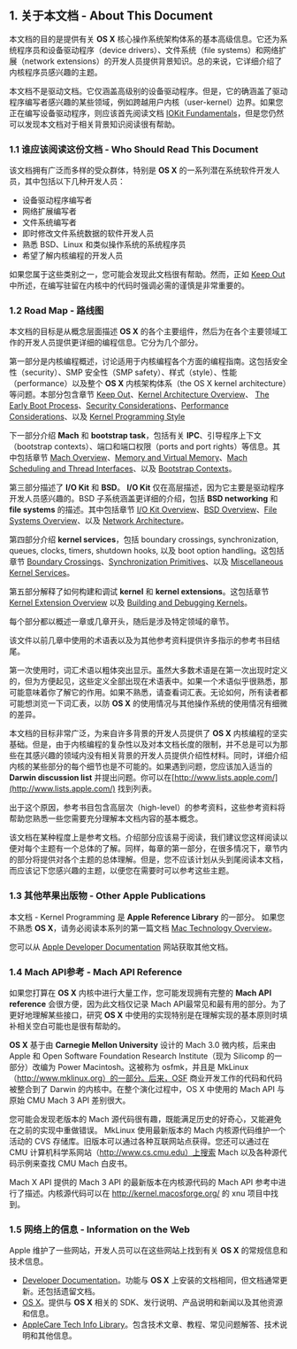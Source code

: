 ## 1. 关于本文档 - About This Document

本文档的目的是提供有关 **OS X** 核心操作系统架构体系的基本高级信息。它还为系统程序员和设备驱动程序（device drivers）、文件系统（file systems）和网络扩展（network extensions）的开发人员提供背景知识。总的来说，它详细介绍了内核程序员感兴趣的主题。

本文档不是驱动文档。它仅涵盖高级别的设备驱动程序。但是，它的确涵盖了驱动程序编写者感兴趣的某些领域，例如跨越用户内核（user-kernel）边界。如果您正在编写设备驱动程序，则应该首先阅读文档 [IOKit Fundamentals](https://developer.apple.com/library/content/documentation/DeviceDrivers/Conceptual/IOKitFundamentals/Introduction/Introduction.html#//apple_ref/doc/uid/TP0000011)，但是您仍然可以发现本文档对于相关背景知识阅读很有帮助。


### 1.1 谁应该阅读这份文档 - Who Should Read This Document
该文档拥有广泛而多样的受众群体，特别是 **OS X** 的一系列潜在系统软件开发人员，其中包括以下几种开发人员：

* 设备驱动程序编写者
* 网络扩展编写者
* 文件系统编写者
* 即时修改文件系统数据的软件开发人员
* 熟悉 BSD、Linux 和类似操作系统的系统程序员
* 希望了解内核编程的开发人员

如果您属于这些类别之一，您可能会发现此文档很有帮助。然而，正如 [Keep Out](https://developer.apple.com/library/content/documentation/Darwin/Conceptual/KernelProgramming/keepout/keepout.html#//apple_ref/doc/uid/TP30000905-CH205-BEHJDFCA) 中所述，在编写驻留在内核中的代码时强调必需的谨慎是非常重要的。

### 1.2 Road Map - 路线图

本文档的目标是从概念层面描述 **OS X** 的各个主要组件，然后为在各个主要领域工作的开发人员提供更详细的编程信息。它分为几个部分。

第一部分是内核编程概述，讨论适用于内核编程各个方面的编程指南。这包括安全性（security）、SMP 安全性（SMP safety）、样式（style）、性能（performance）以及整个 **OS X** 内核架构体系（the OS X kernel architecture）等问题。本部分包含章节 [Keep Out](https://developer.apple.com/library/content/documentation/Darwin/Conceptual/KernelProgramming/keepout/keepout.html#//apple_ref/doc/uid/TP30000905-CH205-BEHJDFCA)、[Kernel Architecture Overview](https://developer.apple.com/library/content/documentation/Darwin/Conceptual/KernelProgramming/Architecture/Architecture.html#//apple_ref/doc/uid/TP30000905-CH1g-CACDAEDC)、 [The Early Boot Process](https://developer.apple.com/library/content/documentation/Darwin/Conceptual/KernelProgramming/booting/booting.html#//apple_ref/doc/uid/TP30000905-SW2-BAJJBJEG)、[Security Considerations](https://developer.apple.com/library/content/documentation/Darwin/Conceptual/KernelProgramming/security/security.html#//apple_ref/doc/uid/TP30000905-CH206-BEHJDFCA)、[Performance Considerations](https://developer.apple.com/library/content/documentation/Darwin/Conceptual/KernelProgramming/performance/performance.html#//apple_ref/doc/uid/TP30000905-CH207-BEHJDFCA)、以及 [Kernel Programming Style](https://developer.apple.com/library/content/documentation/Darwin/Conceptual/KernelProgramming/style/style.html#//apple_ref/doc/uid/TP30000905-CH208-BEHJDFCA)

下一部分介绍 **Mach** 和 **bootstrap task**，包括有关 **IPC**、引导程序上下文（bootstrap contexts）、端口和端口权限（ports and port rights）等信息。其中包括章节 [Mach Overview](https://developer.apple.com/library/content/documentation/Darwin/Conceptual/KernelProgramming/Mach/Mach.html#//apple_ref/doc/uid/TP30000905-CH209-TPXREF101)、[Memory and Virtual Memory](https://developer.apple.com/library/content/documentation/Darwin/Conceptual/KernelProgramming/vm/vm.html#//apple_ref/doc/uid/TP30000905-CH210-BEHJDFCA)、[Mach Scheduling and Thread Interfaces](https://developer.apple.com/library/content/documentation/Darwin/Conceptual/KernelProgramming/scheduler/scheduler.html#//apple_ref/doc/uid/TP30000905-CH211-BEHJDFCA)、以及 [Bootstrap Contexts](https://developer.apple.com/library/content/documentation/Darwin/Conceptual/KernelProgramming/contexts/contexts.html#//apple_ref/doc/uid/TP30000905-CH212-BEHJDFCA)。

第三部分描述了 **I/O Kit** 和 **BSD**。 **I/O Kit** 仅在高层描述，因为它主要是驱动程序开发人员感兴趣的。BSD 子系统涵盖更详细的介绍，包括 **BSD networking** 和 **file systems** 的描述。其中包括章节 [I/O Kit Overview](https://developer.apple.com/library/content/documentation/Darwin/Conceptual/KernelProgramming/IOKit/IOKit.html#//apple_ref/doc/uid/TP30000905-CH213-BEHJDFCA)、[BSD Overview](https://developer.apple.com/library/content/documentation/Darwin/Conceptual/KernelProgramming/BSD/BSD.html#//apple_ref/doc/uid/TP30000905-CH214-TPXREF101)、[File Systems Overview](https://developer.apple.com/library/content/documentation/Darwin/Conceptual/KernelProgramming/Filesystem/Filesystem.html#//apple_ref/doc/uid/TP30000905-CH215-BABEEHFF)、以及 [Network Architecture](https://developer.apple.com/library/content/documentation/Darwin/Conceptual/KernelProgramming/Networking/Networking.html#//apple_ref/doc/uid/TP30000905-CH216-BABHCHFC)。

第四部分介绍 **kernel services**，包括 boundary crossings, synchronization, queues, clocks, timers, shutdown hooks, 以及 boot option handling。这包括章节 [Boundary Crossings](https://developer.apple.com/library/content/documentation/Darwin/Conceptual/KernelProgramming/boundaries/boundaries.html#//apple_ref/doc/uid/TP30000905-CH217-BEHJDFCA)、[Synchronization Primitives](https://developer.apple.com/library/content/documentation/Darwin/Conceptual/KernelProgramming/synchronization/synchronization.html#//apple_ref/doc/uid/TP30000905-CH218-BEHJDFCA)、以及 [Miscellaneous Kernel Services](https://developer.apple.com/library/content/documentation/Darwin/Conceptual/KernelProgramming/services/services.html#//apple_ref/doc/uid/TP30000905-CH219-BEHJDFCA)。

第五部分解释了如何构建和调试 **kernel** 和 **kernel extensions**。这包括章节 [Kernel Extension Overview](https://developer.apple.com/library/content/documentation/Darwin/Conceptual/KernelProgramming/Extend/Extend.html#//apple_ref/doc/uid/TP30000905-CH220-BEBDGFHI) 以及 [Building and Debugging Kernels](https://developer.apple.com/library/content/documentation/Darwin/Conceptual/KernelProgramming/build/build.html#//apple_ref/doc/uid/TP30000905-CH221-BEHJDFCA)。

每个部分都以概述一章或几章开头，随后是涉及特定领域的章节。

该文件以前几章中使用的术语表以及为其他参考资料提供许多指示的参考书目结尾。

第一次使用时，词汇术语以粗体突出显示。虽然大多数术语是在第一次出现时定义的，但为方便起见，这些定义全部出现在术语表中。如果一个术语似乎很熟悉，那可能意味着你了解它的作用。如果不熟悉，请查看词汇表。无论如何，所有读者都可能想浏览一下词汇表，以防 **OS X** 的使用情况与其他操作系统的使用情况有细微的差异。

本文档的目标非常广泛，为来自许多背景的开发人员提供了 **OS X** 内核编程的坚实基础。但是，由于内核编程的复杂性以及对本文档长度的限制，并不总是可以为那些在其感兴趣的领域内没有相关背景的开发人员提供介绍性材料。同时，详细介绍内核的某些部分的每个细节也是不可能的。如果遇到问题，您应该加入适当的 **Darwin discussion list** 并提出问题。你可以在[http://www.lists.apple.com/](http://www.lists.apple.com/) 找到列表。

出于这个原因，参考书目包含高层次（high-level）的参考资料，这些参考资料将帮助您熟悉一些您需要充分理解本文档内容的基本概念。

该文档在某种程度上是参考文档。介绍部分应该易于阅读，我们建议您这样阅读以便对每个主题有一个总体的了解。同样，每章的第一部分，在很多情况下，章节内的部分将提供对各个主题的总体理解。但是，您不应该计划从头到尾阅读本文档，而应该记下您感兴趣的主题，以便您在需要时可以参考这些主题。

### 1.3 其他苹果出版物 - Other Apple Publications

本文档 - Kernel Programming 是 **Apple Reference Library** 的一部分。 如果您不熟悉 **OS X**，请务必阅读本系列的第一篇文档 [Mac Technology Overview](https://developer.apple.com/library/content/documentation/MacOSX/Conceptual/OSX_Technology_Overview/About/About.html#//apple_ref/doc/uid/TP40001067)。

您可以从 [Apple Developer Documentation](http://developer.apple.com/documentation)  网站获取其他文档。


### 1.4 Mach API参考 - Mach API Reference

如果您打算在 **OS X** 内核中进行大量工作，您可能发现拥有完整的 **Mach API reference** 会很方便，因为此文档仅记录 Mach API最常见和最有用的部分。为了更好地理解某些接口，研究 **OS X** 中使用的实现特别是在理解实现的基本原则时填补相关空白可能也是很有帮助的。

**OS X** 基于由 **Carnegie Mellon University** 设计的 Mach 3.0 微内核，后来由 Apple 和 Open Software Foundation Research Institute（现为 Silicomp 的一部分）改编为 Power Macintosh。这被称为 osfmk，并且是 MkLinux（http://www.mklinux.org）的一部分。后来，OSF 商业开发工作的代码和代码被整合到了 Darwin 的内核中。在整个演化过程中，OS X 中使用的 Mach API 与原始 CMU Mach 3 API 差别很大。

您可能会发现老版本的 Mach 源代码很有趣，既能满足历史的好奇心，又能避免在之前的实现中重做错误。 MkLinux 使用最新版本的 Mach 内核源代码维护一个活动的 CVS 存储库。旧版本可以通过各种互联网站点获得。您还可以通过在 CMU 计算机科学系网站（http://www.cs.cmu.edu）上搜索 Mach 以及各种源代码示例来查找 CMU Mach 白皮书。

Mach X API 提供的 Mach 3 API 的最新版本在内核源代码的 Mach API 参考中进行了描述。内核源代码可以在 http://kernel.macosforge.org/ 的 xnu 项目中找到。

### 1.5 网络上的信息 - Information on the Web
Apple 维护了一些网站，开发人员可以在这些网站上找到有关 **OS X** 的常规信息和技术信息。

* [Developer Documentation](http://developer.apple.com/documentation)。功能与 **OS X** 上安装的文档相同，但文档通常更新。还包括遗留文档。
* [OS X](http://developer.apple.com/devcenter/mac/)。提供与 **OS X** 相关的 SDK、发行说明、产品说明和新闻以及其他资源和信息。
* [AppleCare Tech Info Library](http://www.apple.com/support/)。包含技术文章、教程、常见问题解答、技术说明和其他信息。